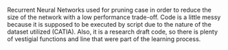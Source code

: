 Recurrent Neural Networks used for pruning case in order to reduce the size of the network with a low performance trade-off.
Code is a little messy because it is supposed to be executed by script due to the nature of the dataset utilized (CATIA).
Also, it is a research draft code, so there is plenty of vestigial functions and line that were part of the learning process.
